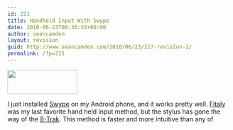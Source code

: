 ```yaml
---
id: 221
title: Handheld Input With Swype
date: 2010-06-23T08:36:33+00:00
author: seancamden
layout: revision
guid: http://www.seancamden.com/2010/06/23/217-revision-2/
permalink: /?p=221
---
```

<img src="http://www.seancamden.com/wp-content/uploads/2010/06/oie_Screen_shot_2010_06_23_at_8.33.19_AM.png" alt="" title="swype logo" width="157" height="54" class="alignnone size-full wp-image-218" />
  
I just installed [Swype](http://www.swypeinc.com/) on my Android phone, and it works pretty well. [Fitaly](http://www.fitaly.com/) was my last favorite hand held input method, but the stylus has gone the way of the [8-Trak](http://en.wikipedia.org/wiki/8-track_tape). This method is faster and more intuitive than any of